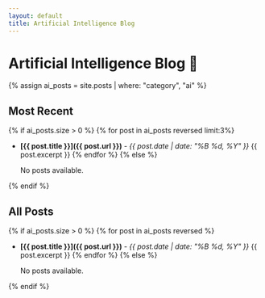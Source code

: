 ```yaml
---
layout: default
title: Artificial Intelligence Blog
---
```


# Artificial Intelligence Blog 🧠

{% assign ai_posts = site.posts | where: "category", "ai" %}
## Most Recent
{% if ai_posts.size > 0 %}
    {% for post in ai_posts reversed limit:3%}
- **[{{ post.title }}]({{ post.url }})** - *{{ post.date | date: "%B %d, %Y" }}*
    {{ post.excerpt }}
    {% endfor %}
{% else %}
  <p>No posts available.</p>
{% endif %}

## All Posts
{% if ai_posts.size > 0 %}
  {% for post in ai_posts reversed %}
- **[{{ post.title }}]({{ post.url }})** - *{{ post.date | date: "%B %d, %Y" }}*
    {{ post.excerpt }}
  {% endfor %}
{% else %}
  <p>No posts available.</p>
{% endif %}


